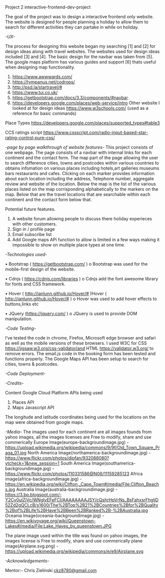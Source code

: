 Project 2 interactive-frontend-dev-project

The goal of the project was to design a interactive frontend only website. The website is designed for people planning a holiday to allow them to search for different activities they can partake in while on holiday.  

*-UX-*

The process for designing this website began my searching [1] and [2] for design ideas along with travel websites. The websites used for design ideas included [3] and [4]. The basic design for the navbar was taken from [5]. The google maps platform has various guides and support [6] thats useful when designing map functionality.
1.	https://www.awwwards.com/
2.	https://tympanus.net/codrops/
3.  http://psd.la/startravel/# 
4.	https://www.tui.co.uk/
5.  https://getbootstrap.com/docs/3.3/components/#navbar
6.  https://developers.google.com/places/web-service/intro
Other website I looked at for design ideas
https://www.w3schools.com/ (used as a reference for basic commands)




Place Types
https://developers.google.com/places/supported_types#table3


CCS ratings script
https://www.cssscript.com/radio-input-based-star-rating-control-pure-css/

*-page by page walkthrough of website features-*
This project consists of one webpage.
The page consists of a navbar with internal links for each continent and the contact form.
The map part of the page allowing the user to search difference cities, towns and postcodes within various countries to obtains infomation on various places including hotels,art galleries museums bars restaurants and cafes. Clicking on each marker provides information about each location including the address, Telephone number, aggregate review and website of the location.   Below the map is the list of the various places listed on the map corrisponding alphabetically to the markers on the map.
Below that are the travel locations that are searchable within each continent and the contact form below that.

Potential future features.
1. A website forum allowing people to discuss there holiday experieces with other customers.
2. Sign in / profile page
3. Email subscribe list
4. Add Google maps APi function to allow is limited in a few ways making it impossible to show on multiple place types at one time.


*-Technologies used-*

•	Bootstrap ( https://getbootstrap.com/ )
o	Bootstrap was used for the mobile-first design of the website.

•	Cdnjs ( https://cdnjs.com/libraries )
o	Cdnjs add the font awesome library for fonts and CSS framework.

•	Hover ( http://ianlunn.github.io/Hover/# )Hover ( http://ianlunn.github.io/Hover/# )
o	Hover was used to add hover effects to buttons,links etc

•	JQuery (https://jquery.com/ )
o	JQuery is used to provide DOM manipulation.


*-Code Testing-*

I’ve tested the code in chrome, Firefox, Microsoft edge browser and safari as well as the mobile versions of these browsers.
I used W3C for CSS https://jigsaw.w3.org/css-validator/and HTML https://validator.w3.org/ to remove errors.
The email.js code in the booking form has been tested and functions properly.
The Google Maps API has been setup to search for cities, towns & postcodes. 


*-Code Deployment-*


*-Credits-*

Content
Google Cloud Platform 
APIs being used
1. Places API
2. Maps Javascript API

The longitude and latitude coordinates being used for the locations on the map were obtained from google maps.


*-Media-*
The images used for each continent are all images founds from yahoo images, all the images licenses are Free to modify, share and use commerically
Europe Image(europe-backgroundimage.jpg) - https://upload.wikimedia.org/wikipedia/commons/9/9f/Old_Town_Square_Praga_01.jpg
North America Image(northamerica-backgroundimage.jpg) - https://www.flickr.com/photos/dipfan/932088080?ytcheck=1&new_session=1
South America Image(southamerica-backgroundimage.jpg) - https://www.flickr.com/photos/110331586@N06/11159285123
Africa image(africa-backgroundimage.jpg) - https://en.wikipedia.org/wiki/Clifton,_Cape_Town#/media/File:Clifton_Beachs.jpg
Australia Image(australia-backgroundimage.jpg) - https://3.bp.blogspot.com/-Y2Cv0ulZjVc/WNglvEFeFCI/AAAAAAAAJSY/cQshrHpVrNs_BsFahxsrFhgljD52Zd2gQCLcB/s1600/The%2BTop%2B21%2BCountries%2Bfor%2BQuality%2Bof%2BLife%2BHave%2BBeen%2BRanked%2B-%2BAustralia.jpg
Oceania Image(oceania-backgroundimage.jpg) - https://en.wikivoyage.org/wiki/Queenstown-Lakes#/media/File:Lake_Hayes_by_queenstown.JPG

The plane image used within the title was found on yahoo images, the images license is Free to modify, share and use commerically
plane image(Airplane.svg.png) - https://upload.wikimedia.org/wikipedia/commons/e/e9/Airplane.svg

*-Acknowledgements-*

Mentor:- Chris Zielinski  ckz8780@gmail.com 





